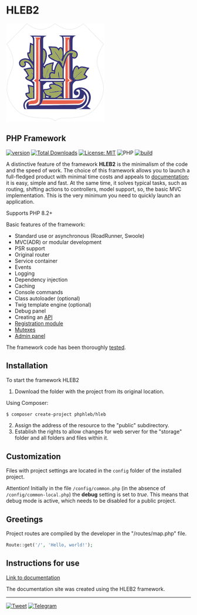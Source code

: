 # HLEB2

[![HLEB LOGO](https://raw.githubusercontent.com/phphleb/hleb/c380ba767901c1a925f26c96d39de4993ce4d1fc/public/images/logo.png)](https://github.com/phphleb/hleb)

## PHP Framework

[![version](https://poser.pugx.org/phphleb/hleb/v)](https://packagist.org/packages/phphleb/hleb)
[![Total Downloads](https://poser.pugx.org/phphleb/hleb/downloads)](https://packagist.org/packages/phphleb/hleb)
[![License: MIT](https://img.shields.io/badge/License-MIT%20(Free)-brightgreen.svg)](https://github.com/phphleb/hleb/blob/master/LICENSE)
![PHP](https://img.shields.io/badge/PHP-^8.2-blue)
[![build](https://github.com/phphleb/framework/actions/workflows/build.yml/badge.svg?event=push)](https://github.com/phphleb/framework/actions/workflows/build.yml)


A distinctive feature of the framework **HLEB2** is the minimalism of the code and the speed of work.
The choice of this framework allows you to launch a full-fledged product with minimal time costs and appeals to [documentation](https://hleb2framework.ru); it is easy, simple and fast.
At the same time, it solves typical tasks, such as routing, shifting actions to controllers, model support, so, the basic MVC implementation.
This is the very minimum you need to quickly launch an application.

Supports PHP 8.2+

Basic features of the framework:

+ Standard use or asynchronous (RoadRunner, Swoole)
+ MVC(ADR) or modular development
+ PSR support
+ Original router
+ Service container
+ Events
+ Logging
+ Dependency injection
+ Caching
+ Console commands
+ Class autoloader (optional)
+ Twig template engine (optional)
+ Debug panel
+ Creating an [API](https://github.com/phphleb/api-multitool)
+ [Registration module](https://github.com/phphleb/hlogin)
+ [Mutexes](https://github.com/phphleb/conductor)
+ [Admin panel](https://github.com/phphleb/adminpan)


The framework code has been thoroughly [tested](https://github.com/phphleb/tests).

Installation
-----------------------------------
To start the framework HLEB2
1. Download the folder with the project from its original location.

Using Composer:
```bash
$ composer create-project phphleb/hleb
```
2. Assign the address of the resource to the "public" subdirectory.
3. Establish the rights to allow changes for web server for the "storage" folder and all folders and files within it.


Customization
-----------------------------------

Files with project settings are located in the `config` folder of the installed project.

Attention! Initially in the file `/config/common.php`
(in the absence of `/config/common-local.php`)
the **debug** setting is set to _true_.
This means that debug mode is active, which needs to be disabled for a public project.

Greetings
-----------------------------------
Project routes are compiled by the developer in the "/routes/map.php" file.

```php
Route::get('/', 'Hello, world!');
```

Instructions for use
-----------------------------------

[Link to documentation](https://hleb2framework.ru) 

The documentation site was created using the HLEB2 framework.

----------------------

[![Tweet](https://img.shields.io/twitter/url/http/shields.io.svg?style=social)](https://twitter.com/intent/tweet?text=Use%20a%20fast%20and%20simple%20PHP%207-8%20microframework&url=https://github.com/phphleb/hleb&via=phphleb&hashtags=php8.2,framework,developers)  [![Telegram](https://img.shields.io/badge/-Telegram-black?color=white&logo=telegram&style=social)](https://t.me/phphleb)

